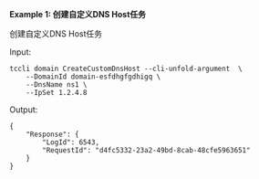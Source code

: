 **Example 1: 创建自定义DNS Host任务**

创建自定义DNS Host任务

Input: 

```
tccli domain CreateCustomDnsHost --cli-unfold-argument  \
    --DomainId domain-esfdhgfgdhigq \
    --DnsName ns1 \
    --IpSet 1.2.4.8
```

Output: 
```
{
    "Response": {
        "LogId": 6543,
        "RequestId": "d4fc5332-23a2-49bd-8cab-48cfe5963651"
    }
}
```

